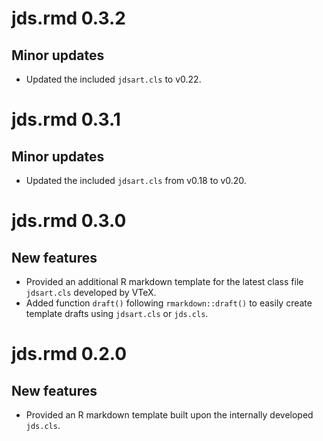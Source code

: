 # jds.rmd 0.3.2

## Minor updates

* Updated the included `jdsart.cls` to v0.22.


# jds.rmd 0.3.1

## Minor updates

* Updated the included `jdsart.cls` from v0.18 to v0.20.


# jds.rmd 0.3.0

## New features

* Provided an additional R markdown template for the latest class file
  `jdsart.cls` developed by VTeX.
* Added function `draft()` following `rmarkdown::draft()` to easily create
  template drafts using `jdsart.cls` or `jds.cls`.


# jds.rmd 0.2.0

## New features

* Provided an R markdown template built upon the internally developed `jds.cls`.
